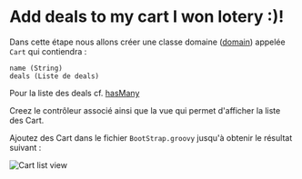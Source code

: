 Add deals to my cart I won lotery :)!
=====================================

Dans cette étape nous allons créer une classe domaine ([domain](http://grails.org/doc/2.2.4/guide/GORM.html#domainClasses)) appelée <code>Cart</code> qui contiendra :

    name (String)
    deals (Liste de deals)
    
Pour la liste des deals cf. [hasMany](http://grails.org/doc/2.2.4/ref/Domain%20Classes/hasMany.html)

Creez le contrôleur associé ainsi que la vue qui permet d'afficher la liste des Cart.

Ajoutez des Cart dans le fichier <code>BootStrap.groovy</code> jusqu'à obtenir le résultat suivant :

![Cart list view](https://raw2.github.com/larpomatic/larpo-deals/master/hands-on/img/cart_list.png)
